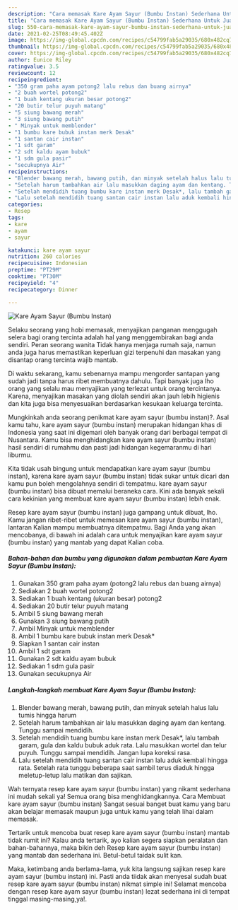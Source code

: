 ```yaml
---
description: "Cara memasak Kare Ayam Sayur (Bumbu Instan) Sederhana Untuk Jualan"
title: "Cara memasak Kare Ayam Sayur (Bumbu Instan) Sederhana Untuk Jualan"
slug: 550-cara-memasak-kare-ayam-sayur-bumbu-instan-sederhana-untuk-jualan
date: 2021-02-25T08:49:45.402Z
image: https://img-global.cpcdn.com/recipes/c54799fab5a29035/680x482cq70/kare-ayam-sayur-bumbu-instan-foto-resep-utama.jpg
thumbnail: https://img-global.cpcdn.com/recipes/c54799fab5a29035/680x482cq70/kare-ayam-sayur-bumbu-instan-foto-resep-utama.jpg
cover: https://img-global.cpcdn.com/recipes/c54799fab5a29035/680x482cq70/kare-ayam-sayur-bumbu-instan-foto-resep-utama.jpg
author: Eunice Riley
ratingvalue: 3.5
reviewcount: 12
recipeingredient:
- "350 gram paha ayam potong2 lalu rebus dan buang airnya"
- "2 buah wortel potong2"
- "1 buah kentang ukuran besar potong2"
- "20 butir telur puyuh matang"
- "5 siung bawang merah"
- "3 siung bawang putih"
- " Minyak untuk memblender"
- "1 bumbu kare bubuk instan merk Desak"
- "1 santan cair instan"
- "1 sdt garam"
- "2 sdt kaldu ayam bubuk"
- "1 sdm gula pasir"
- "secukupnya Air"
recipeinstructions:
- "Blender bawang merah, bawang putih, dan minyak setelah halus lalu tumis hingga harum"
- "Setelah harum tambahkan air lalu masukkan daging ayam dan kentang. Tunggu sampai mendidih."
- "Setelah mendidih tuang bumbu kare instan merk Desak*, lalu tambah garam, gula dan kaldu bubuk aduk rata. Lalu masukkan wortel dan telur puyuh. Tunggu sampai mendidih. Jangan lupa koreksi rasa."
- "Lalu setelah mendidih tuang santan cair instan lalu aduk kembali hingga rata. Setelah rata tunggu beberapa saat sambil terus diaduk hingga meletup-letup lalu matikan dan sajikan."
categories:
- Resep
tags:
- kare
- ayam
- sayur

katakunci: kare ayam sayur 
nutrition: 260 calories
recipecuisine: Indonesian
preptime: "PT29M"
cooktime: "PT30M"
recipeyield: "4"
recipecategory: Dinner

---
```



![Kare Ayam Sayur (Bumbu Instan)](https://img-global.cpcdn.com/recipes/c54799fab5a29035/680x482cq70/kare-ayam-sayur-bumbu-instan-foto-resep-utama.jpg)

Selaku seorang yang hobi memasak, menyajikan panganan menggugah selera bagi orang tercinta adalah hal yang menggembirakan bagi anda sendiri. Peran seorang  wanita Tidak hanya menjaga rumah saja, namun anda juga harus memastikan keperluan gizi terpenuhi dan masakan yang disantap orang tercinta wajib mantab.

Di waktu  sekarang, kamu sebenarnya mampu mengorder santapan yang sudah jadi tanpa harus ribet membuatnya dahulu. Tapi banyak juga lho orang yang selalu mau menyajikan yang terlezat untuk orang tercintanya. Karena, menyajikan masakan yang diolah sendiri akan jauh lebih higienis dan kita juga bisa menyesuaikan berdasarkan kesukaan keluarga tercinta. 



Mungkinkah anda seorang penikmat kare ayam sayur (bumbu instan)?. Asal kamu tahu, kare ayam sayur (bumbu instan) merupakan hidangan khas di Indonesia yang saat ini digemari oleh banyak orang dari berbagai tempat di Nusantara. Kamu bisa menghidangkan kare ayam sayur (bumbu instan) hasil sendiri di rumahmu dan pasti jadi hidangan kegemaranmu di hari liburmu.

Kita tidak usah bingung untuk mendapatkan kare ayam sayur (bumbu instan), karena kare ayam sayur (bumbu instan) tidak sukar untuk dicari dan kamu pun boleh mengolahnya sendiri di tempatmu. kare ayam sayur (bumbu instan) bisa dibuat memalui beraneka cara. Kini ada banyak sekali cara kekinian yang membuat kare ayam sayur (bumbu instan) lebih enak.

Resep kare ayam sayur (bumbu instan) juga gampang untuk dibuat, lho. Kamu jangan ribet-ribet untuk memesan kare ayam sayur (bumbu instan), lantaran Kalian mampu membuatnya ditempatmu. Bagi Anda yang akan mencobanya, di bawah ini adalah cara untuk menyajikan kare ayam sayur (bumbu instan) yang mantab yang dapat Kalian coba.

<!--inarticleads1-->

##### Bahan-bahan dan bumbu yang digunakan dalam pembuatan Kare Ayam Sayur (Bumbu Instan):

1. Gunakan 350 gram paha ayam (potong2 lalu rebus dan buang airnya)
1. Sediakan 2 buah wortel potong2
1. Sediakan 1 buah kentang (ukuran besar) potong2
1. Sediakan 20 butir telur puyuh matang
1. Ambil 5 siung bawang merah
1. Gunakan 3 siung bawang putih
1. Ambil  Minyak untuk memblender
1. Ambil 1 bumbu kare bubuk instan merk Desak*
1. Siapkan 1 santan cair instan
1. Ambil 1 sdt garam
1. Gunakan 2 sdt kaldu ayam bubuk
1. Sediakan 1 sdm gula pasir
1. Gunakan secukupnya Air




<!--inarticleads2-->

##### Langkah-langkah membuat Kare Ayam Sayur (Bumbu Instan):

1. Blender bawang merah, bawang putih, dan minyak setelah halus lalu tumis hingga harum
1. Setelah harum tambahkan air lalu masukkan daging ayam dan kentang. Tunggu sampai mendidih.
1. Setelah mendidih tuang bumbu kare instan merk Desak*, lalu tambah garam, gula dan kaldu bubuk aduk rata. Lalu masukkan wortel dan telur puyuh. Tunggu sampai mendidih. Jangan lupa koreksi rasa.
1. Lalu setelah mendidih tuang santan cair instan lalu aduk kembali hingga rata. Setelah rata tunggu beberapa saat sambil terus diaduk hingga meletup-letup lalu matikan dan sajikan.




Wah ternyata resep kare ayam sayur (bumbu instan) yang nikamt sederhana ini mudah sekali ya! Semua orang bisa menghidangkannya. Cara Membuat kare ayam sayur (bumbu instan) Sangat sesuai banget buat kamu yang baru akan belajar memasak maupun juga untuk kamu yang telah lihai dalam memasak.

Tertarik untuk mencoba buat resep kare ayam sayur (bumbu instan) mantab tidak rumit ini? Kalau anda tertarik, ayo kalian segera siapkan peralatan dan bahan-bahannya, maka bikin deh Resep kare ayam sayur (bumbu instan) yang mantab dan sederhana ini. Betul-betul taidak sulit kan. 

Maka, ketimbang anda berlama-lama, yuk kita langsung sajikan resep kare ayam sayur (bumbu instan) ini. Pasti anda tiidak akan menyesal sudah buat resep kare ayam sayur (bumbu instan) nikmat simple ini! Selamat mencoba dengan resep kare ayam sayur (bumbu instan) lezat sederhana ini di tempat tinggal masing-masing,ya!.

